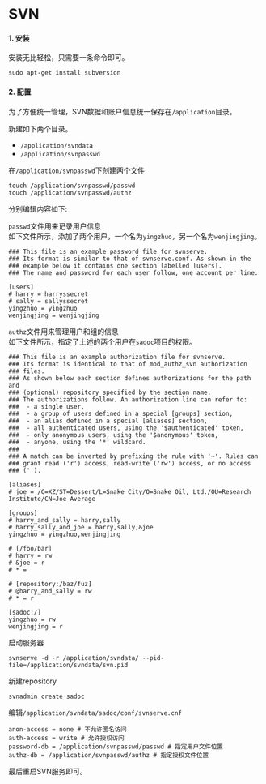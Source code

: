 # SVN

#### 1. 安装

安装无比轻松，只需要一条命令即可。

```
sudo apt-get install subversion
```

#### 2. 配置

为了方便统一管理，SVN数据和账户信息统一保存在`/application`目录。

新建如下两个目录。

* `/application/svndata`
* `/application/svnpasswd`

在`/application/svnpasswd`下创建两个文件

```
touch /application/svnpasswd/passwd
touch /application/svnpasswd/authz
```

分别编辑内容如下:

`passwd`文件用来记录用户信息 <br>
如下文件所示，添加了两个用户，一个名为`yingzhuo`，另一个名为`wenjingjing`。

```
### This file is an example password file for svnserve.
### Its format is similar to that of svnserve.conf. As shown in the
### example below it contains one section labelled [users].
### The name and password for each user follow, one account per line.

[users]
# harry = harryssecret
# sally = sallyssecret
yingzhuo = yingzhuo
wenjingjing = wenjingjing
```

`authz`文件用来管理用户和组的信息 <br>
如下文件所示，指定了上述的两个用户在`sadoc`项目的权限。

```
### This file is an example authorization file for svnserve.
### Its format is identical to that of mod_authz_svn authorization
### files.
### As shown below each section defines authorizations for the path and
### (optional) repository specified by the section name.
### The authorizations follow. An authorization line can refer to:
###  - a single user,
###  - a group of users defined in a special [groups] section,
###  - an alias defined in a special [aliases] section,
###  - all authenticated users, using the '$authenticated' token,
###  - only anonymous users, using the '$anonymous' token,
###  - anyone, using the '*' wildcard.
###
### A match can be inverted by prefixing the rule with '~'. Rules can
### grant read ('r') access, read-write ('rw') access, or no access
### ('').

[aliases]
# joe = /C=XZ/ST=Dessert/L=Snake City/O=Snake Oil, Ltd./OU=Research Institute/CN=Joe Average

[groups]
# harry_and_sally = harry,sally
# harry_sally_and_joe = harry,sally,&joe
yingzhuo = yingzhuo,wenjingjing

# [/foo/bar]
# harry = rw
# &joe = r
# * =

# [repository:/baz/fuz]
# @harry_and_sally = rw
# * = r

[sadoc:/]
yingzhuo = rw
wenjingjing = r
```

启动服务器

```
svnserve -d -r /application/svndata/ --pid-file=/application/svndata/svn.pid
```

新建repository

```
svnadmin create sadoc
```

编辑`/application/svndata/sadoc/conf/svnserve.cnf`

```
anon-access = none # 不允许匿名访问
auth-access = write # 允许授权访问
password-db = /application/svnpasswd/passwd # 指定用户文件位置
authz-db = /application/svnpasswd/authz # 指定授权文件位置
```

最后重启SVN服务即可。
